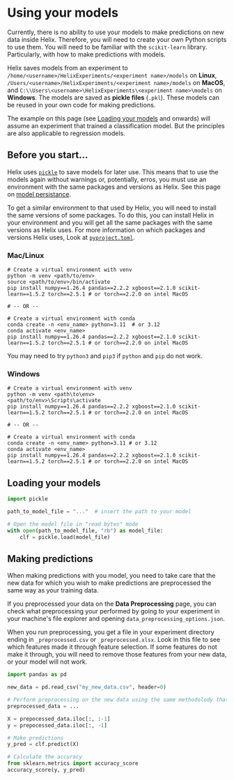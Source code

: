 # Using your models

Currently, there is no ability to use your models to make predictions on new data inside Helix. Therefore, you will need to create your own Python scripts to use them. You will need to be familiar with the `scikit-learn` library. Particularly, with how to make predictions with models.

Helix saves models from an experiment to `/home/<username>/HelixExperiments/<experiment name>/models` on **Linux**, `/Users/<username>/HelixExperiments/<experiment name>/models` on **MacOS**, and `C:\\Users\<username>\HelixExperiments\<experiment name>\models` on **Windows**. The models are saved as **pickle files** (`.pkl`). These models can be reused in your own code for making predictions.

The example on this page (see [Loading your models](#loading-your-models) and onwards) will assume an experiment that trained a classification model. But the principles are also applicable to regression models.

## Before you start...
Helix uses [`pickle`](https://docs.python.org/3/library/pickle.html) to save models for later use. This means that to use the models again without warnings or, potentially, erros, you must use an environment with the same packages and versions as Helix. See this page on [model persistance](https://scikit-learn.org/stable/model_persistence.html#model-persistence).

To get a similar environment to that used by Helix, you will need to install the same versions of some packages. To do this, you can install Helix in your environment and you will get all the same packages with the same versions as Helix uses. For more information on which packages and versions Helix uses, Look at [`pyproject.toml`](https://github.com/Biomaterials-for-Medical-Devices-AI/Helix/blob/main/pyproject.toml).

### Mac/Linux
```shell
# Create a virtual environment with venv
python -m venv <path/to/env>
source <path/to/env>/bin/activate
pip install numpy==1.26.4 pandas==2.2.2 xgboost==2.1.0 scikit-learn==1.5.2 torch==2.5.1 # or torch==2.2.0 on intel MacOS

# -- OR --

# Create a virtual environment with conda
conda create -n <env_name> python=3.11  # or 3.12
conda activate <env_name>
pip install numpy==1.26.4 pandas==2.2.2 xgboost==2.1.0 scikit-learn==1.5.2 torch==2.5.1 # or torch==2.2.0 on intel MacOS
```

You may need to try `python3` and `pip3` if `python` and `pip` do not work.

### Windows
```shell
# Create a virtual environment with venv
python -m venv <path\to\env>
<path/to/env>\Scripts\activate
pip install numpy==1.26.4 pandas==2.2.2 xgboost==2.1.0 scikit-learn==1.5.2 torch==2.5.1 # or torch==2.2.0 on intel MacOS

# -- OR --

# Create a virtual environment with conda
conda create -n <env_name> python=3.11 # or 3.12
conda activate <env_name>
pip install numpy==1.26.4 pandas==2.2.2 xgboost==2.1.0 scikit-learn==1.5.2 torch==2.5.1 # or torch==2.2.0 on intel MacOS
```

## Loading your models
```python
import pickle

path_to_model_file = "..."  # insert the path to your model

# Open the model file in "read bytes" mode
with open(path_to_model_file, "rb") as model_file:
    clf = pickle.load(model_file)
```

## Making predictions
When making predictions with you model, you need to take care that the new data for which you wish to make predictions are preprocessed the same way as your training data. 

If you preprocessed your data on the **Data Preprocessing** page, you can check what preprocessing your performed by going to your experiment in your machine's file explorer and opening `data_preprocessing_options.json`. 

When you run preprocessing, you get a file in your experiment directory ending in `_preprocessed.csv` or `_preprocessed.xlsx`. Look in this file to see which features made it through feature selection. If some features do not make it through, you will need to remove those features from your new data, or your model will not work.

```python
import pandas as pd

new_data = pd.read_csv("my_new_data.csv", header=0)

# Perform preprocessing on the new data using the same methodolody that you used to preprocess the training data in the original experiment.
preprocessed_data = ...

X = prepocessed_data.iloc[:, :-1]
y = prepocessed_data.iloc[:, -1]

# Make predictions
y_pred = clf.predict(X)

# Calculate the accuracy
from sklearn.metrics import accuracy_score
accuracy_score(y, y_pred)
```